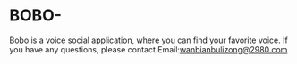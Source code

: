 # BOBO-
Bobo is a voice social application, where you can find your favorite voice.
If you have any questions, please contact Email:wanbianbulizong@2980.com
